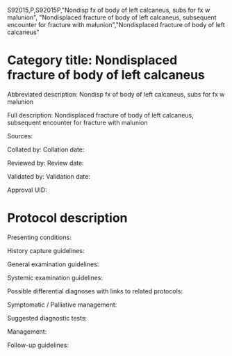 S92015,P,S92015P,"Nondisp fx of body of left calcaneus, subs for fx w malunion", "Nondisplaced fracture of body of left calcaneus, subsequent encounter for fracture with malunion","Nondisplaced fracture of body of left calcaneus"
# Category title: Nondisplaced fracture of body of left calcaneus

Abbreviated description: Nondisp fx of body of left calcaneus, subs for fx w malunion

Full description: Nondisplaced fracture of body of left calcaneus, subsequent encounter for fracture with malunion

Sources:

Collated by:
Collation date:

Reviewed by:
Review date:

Validated by:
Validation date:

Approval UID:

# Protocol description

Presenting conditions:

History capture guidelines:

General examination guidelines:

Systemic examination guidelines:

Possible differential diagnoses with links to related protocols:

Symptomatic / Palliative management:

Suggested diagnostic tests:

Management:

Follow-up guidelines:
